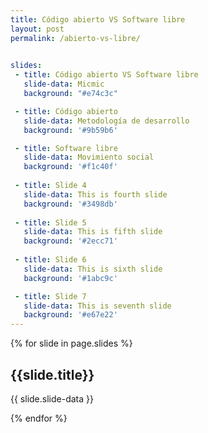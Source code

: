 ```yaml
---
title: Código abierto VS Software libre
layout: post
permalink: /abierto-vs-libre/

 
slides:
 - title: Código abierto VS Software libre
   slide-data: Micmic
   background: "#e74c3c"

 - title: Código abierto
   slide-data: Metodología de desarrollo
   background: '#9b59b6'

 - title: Software libre
   slide-data: Movimiento social
   background: '#f1c40f'
    
 - title: Slide 4
   slide-data: This is fourth slide
   background: '#3498db'
   
 - title: Slide 5
   slide-data: This is fifth slide
   background: '#2ecc71'
   
 - title: Slide 6
   slide-data: This is sixth slide
   background: '#1abc9c'

 - title: Slide 7
   slide-data: This is seventh slide
   background: '#e67e22'
---
```


{% for slide in page.slides %}
                    
<section data-background="{% if slide.background %}{{slide.background}}{% else %}{{page.background}}{% endif %}"><h1>{{slide.title}}</h1>{{ slide.slide-data }}</section>
                    
{% endfor %}
    
